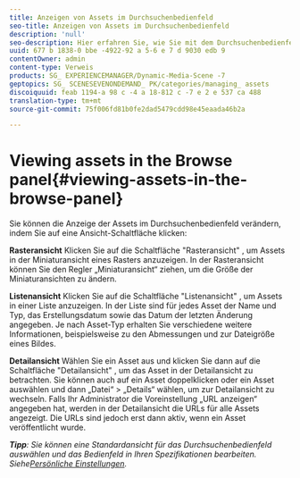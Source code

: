 ```yaml
---
title: Anzeigen von Assets im Durchsuchenbedienfeld
seo-title: Anzeigen von Assets im Durchsuchenbedienfeld
description: 'null'
seo-description: Hier erfahren Sie, wie Sie mit dem Durchsuchenbedienfeld Assets anzeigen.
uuid: 677 b 1838-0 bbe -4922-92 a 5-6 e 7 d 9030 edb 9
contentOwner: admin
content-type: Verweis
products: SG_ EXPERIENCEMANAGER/Dynamic-Media-Scene -7
geptopics: SG_ SCENESEVENONDEMAND_ PK/categories/managing_ assets
discoiquuid: feab 1194-a 98 c -4 a 18-812 c -7 e 2 e 537 ca 488
translation-type: tm+mt
source-git-commit: 75f006fd81b0fe2dad5479cdd98e45eaada46b2a

---
```



# Viewing assets in the Browse panel{#viewing-assets-in-the-browse-panel}

Sie können die Anzeige der Assets im Durchsuchenbedienfeld verändern, indem Sie auf eine Ansicht-Schaltfläche klicken:

**Rasteransicht** Klicken Sie auf die Schaltfläche "Rasteransicht" , um Assets in der Miniaturansicht eines Rasters anzuzeigen. In der Rasteransicht können Sie den Regler „Miniaturansicht“ ziehen, um die Größe der Miniaturansichten zu ändern.

**Listenansicht** Klicken Sie auf die Schaltfläche "Listenansicht" , um Assets in einer Liste anzuzeigen. In der Liste sind für jedes Asset der Name und Typ, das Erstellungsdatum sowie das Datum der letzten Änderung angegeben. Je nach Asset-Typ erhalten Sie verschiedene weitere Informationen, beispielsweise zu den Abmessungen und zur Dateigröße eines Bildes.

**Detailansicht** Wählen Sie ein Asset aus und klicken Sie dann auf die Schaltfläche "Detailansicht" , um das Asset in der Detailansicht zu betrachten. Sie können auch auf ein Asset doppelklicken oder ein Asset auswählen und dann „Datei“ &gt; „Details“ wählen, um zur Detailansicht zu wechseln. Falls Ihr Administrator die Voreinstellung „URL anzeigen“ angegeben hat, werden in der Detailansicht die URLs für alle Assets angezeigt. Die URLs sind jedoch erst dann aktiv, wenn ein Asset veröffentlicht wurde.

***Tipp**: Sie können eine Standardansicht für das Durchsuchenbedienfeld auswählen und das Bedienfeld in Ihren Spezifikationen bearbeiten. Siehe[Persönliche Einstellungen](personal-setup.md#personal_setup).*

